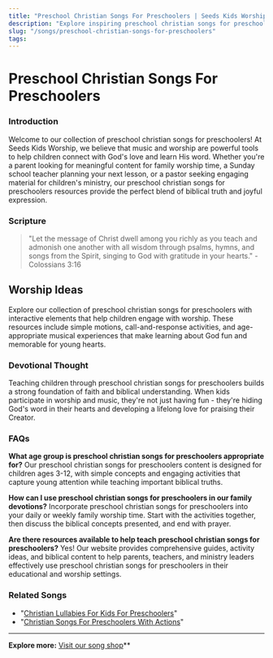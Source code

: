 ```yaml
---
title: "Preschool Christian Songs For Preschoolers | Seeds Kids Worship"
description: "Explore inspiring preschool christian songs for preschoolers for children's worship and faith development. Biblical music resources for families and ministry."
slug: "/songs/preschool-christian-songs-for-preschoolers"
tags:
---
```


# Preschool Christian Songs For Preschoolers

### Introduction

Welcome to our collection of preschool christian songs for preschoolers! At Seeds Kids Worship, we believe that music and worship are powerful tools to help children connect with God's love and learn His word. Whether you're a parent looking for meaningful content for family worship time, a Sunday school teacher planning your next lesson, or a pastor seeking engaging material for children's ministry, our preschool christian songs for preschoolers resources provide the perfect blend of biblical truth and joyful expression.

### Scripture

> "Let the message of Christ dwell among you richly as you teach and admonish one another with all wisdom through psalms, hymns, and songs from the Spirit, singing to God with gratitude in your hearts." - Colossians 3:16

## Worship Ideas

Explore our collection of preschool christian songs for preschoolers with interactive elements that help children engage with worship. These resources include simple motions, call-and-response activities, and age-appropriate musical experiences that make learning about God fun and memorable for young hearts.

### Devotional Thought

Teaching children through preschool christian songs for preschoolers builds a strong foundation of faith and biblical understanding. When kids participate in worship and music, they're not just having fun - they're hiding God's word in their hearts and developing a lifelong love for praising their Creator.

### FAQs

**What age group is preschool christian songs for preschoolers appropriate for?**
Our preschool christian songs for preschoolers content is designed for children ages 3-12, with simple concepts and engaging activities that capture young attention while teaching important biblical truths.

**How can I use preschool christian songs for preschoolers in our family devotions?**
Incorporate preschool christian songs for preschoolers into your daily or weekly family worship time. Start with the activities together, then discuss the biblical concepts presented, and end with prayer.

**Are there resources available to help teach preschool christian songs for preschoolers?**
Yes! Our website provides comprehensive guides, activity ideas, and biblical content to help parents, teachers, and ministry leaders effectively use preschool christian songs for preschoolers in their educational and worship settings.

### Related Songs

- "[Christian Lullabies For Kids For Preschoolers](/songs/christian-lullabies-for-kids-for-preschoolers/)"
- "[Christian Songs For Preschoolers With Actions](/songs/christian-songs-for-preschoolers-with-actions/)"

---

**Explore more:** [Visit our song shop](https://seedskidsworship.com/shop)**

<!-- Schema Markup -->
<script type="application/ld+json">
{
  "@context": "https://schema.org",
  "@type": "MusicRecording",
  "name": "Preschool Christian Songs For Preschoolers",
  "byArtist": {
    "@type": "MusicGroup",
    "name": "Seeds Kids Worship"
  },
  "isFamilyFriendly": true,
  "url": "https://seedskidsworship.com/songs/preschool-christian-songs-for-preschoolers/"
}
</script>